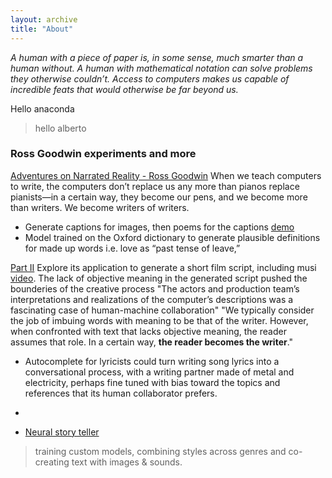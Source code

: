```yaml
---
layout: archive
title: "About"
---
```


*A human with a piece of paper is, in some sense, much smarter than a human without. A human with mathematical notation can solve problems they otherwise couldn’t. Access to computers makes us capable of incredible feats that would otherwise be far beyond us.*

Hello anaconda
> hello alberto

### Ross Goodwin experiments and more
[Adventures on Narrated Reality - Ross Goodwin](https://medium.com/artists-and-machine-intelligence/adventures-in-narrated-reality-6516ff395ba3)
When we teach computers to write, the computers don’t replace us any more than pianos replace pianists—in a certain way, they become our pens, and we become more than writers. We become writers of writers.
- Generate captions for images, then poems for the captions [demo](https://vimeo.com/158403097)
- Model trained on the Oxford dictionary to generate plausible definitions for made up words i.e. love as “past tense of leave,”

[Part II](https://medium.com/artists-and-machine-intelligence/adventures-in-narrated-reality-part-ii-dc585af054cb) Explore its application to generate a short film script, including musi [video](https://www.youtube.com/watch?time_continue=409&v=LY7x2Ihqjmc). The lack of objective meaning in the generated script pushed the bounderies of the creative process "The actors and production team’s interpretations and realizations of the computer’s descriptions was a fascinating case of human-machine collaboration"
"We typically consider the job of imbuing words with meaning to be that of the writer. However, when confronted with text that lacks objective meaning, the reader assumes that role. In a certain way, **the reader becomes the writer**."
- Autocomplete for lyricists could turn writing song lyrics into a conversational process, with a writing partner made of metal and electricity, perhaps fine tuned with bias toward the topics and references that its human collaborator prefers.
- 

- [Neural story teller](https://medium.com/@samim/generating-stories-about-images-d163ba41e4ed)
> training custom models, combining styles across genres and co-creating text with images & sounds. 
